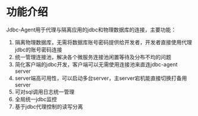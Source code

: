 <h1>功能介绍</h1>

<p style="font-size: 14px;">Jdbc-Agent用于代理与隔离应用的jdbc和物理数据库的连接，主要功能：</p>
<ol style="font-size: 14px;">
<li>隔离物理数据库，无需将数据库账号密码提供给开发者，开发者直接使用代理jdbc的账号密码连接</li>
<li>统一管理连接池，解决各个微服务连接池闲置等待及分布不均的问题</li>
<li>简化客户端的jdbc开发，客户端可以无需使用连接池来直连jdbc-agent server</li>
<li>server端高可用性，可以启动多台server，主server宕机能直接切换打备用server</li>
<li>可对sql调用日志统一管理</li>
<li>全局统一jdbc监控</li>
<li>基于jdbc代理控制的读写分离</li>
</ol>
